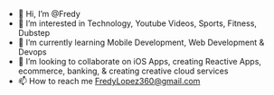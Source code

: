 - 👋 Hi, I’m @Fredy
- 👀 I’m interested in Technology, Youtube Videos, Sports, Fitness, Dubstep
- 🌱 I’m currently learning Mobile Development, Web Development & Devops
- 💞️ I’m looking to collaborate on iOS Apps, creating Reactive Apps, ecommerce, banking, & creating creative cloud services
- 📫 How to reach me FredyLopez360@gmail.com

